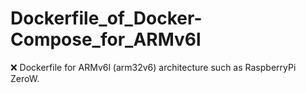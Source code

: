 # Dockerfile_of_Docker-Compose_for_ARMv6l
❌ Dockerfile for ARMv6l (arm32v6) architecture such as RaspberryPi ZeroW.
